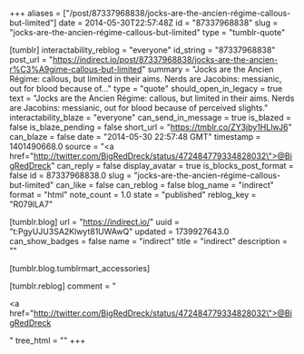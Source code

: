 +++
aliases = ["/post/87337968838/jocks-are-the-ancien-régime-callous-but-limited"]
date = 2014-05-30T22:57:48Z
id = "87337968838"
slug = "jocks-are-the-ancien-régime-callous-but-limited"
type = "tumblr-quote"

[tumblr]
interactability_reblog = "everyone"
id_string = "87337968838"
post_url = "https://indirect.io/post/87337968838/jocks-are-the-ancien-r%C3%A9gime-callous-but-limited"
summary = "Jocks are the Ancien Régime: callous,  but limited in their aims. Nerds are Jacobins: messianic, out for blood because of..."
type = "quote"
should_open_in_legacy = true
text = "Jocks are the Ancien Régime: callous,  but limited in their aims. Nerds are Jacobins: messianic, out for blood because of perceived slights."
interactability_blaze = "everyone"
can_send_in_message = true
is_blazed = false
is_blaze_pending = false
short_url = "https://tmblr.co/ZY3jby1HLlwJ6"
can_blaze = false
date = "2014-05-30 22:57:48 GMT"
timestamp = 1401490668.0
source = "<a href=\"http://twitter.com/BigRedDreck/status/472484779334828032\">@BigRedDreck</a>"
can_reply = false
display_avatar = true
is_blocks_post_format = false
id = 87337968838.0
slug = "jocks-are-the-ancien-régime-callous-but-limited"
can_like = false
can_reblog = false
blog_name = "indirect"
format = "html"
note_count = 1.0
state = "published"
reblog_key = "R079lLA7"

[tumblr.blog]
url = "https://indirect.io/"
uuid = "t:PgyUJU3SA2Klwyt81UWAwQ"
updated = 1739927643.0
can_show_badges = false
name = "indirect"
title = "indirect"
description = ""

[tumblr.blog.tumblrmart_accessories]

[tumblr.reblog]
comment = "<p><a href=\"http://twitter.com/BigRedDreck/status/472484779334828032\">@BigRedDreck</a></p>"
tree_html = ""
+++
